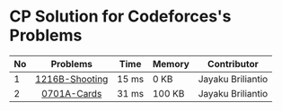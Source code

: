 # CP Solution for Codeforces's Problems

|**No**| **Problems**      | **Time** | **Memory** | **Contributor**   |
| ---- |:-----------------:| -------- | ---------- | ----------------- |
| 1 | [1216B-Shooting](./b_1216_shooting.cpp) | 15 ms | 0 KB | Jayaku Briliantio |
| 2 | [0701A-Cards](./a_0701_cards.cpp) | 31 ms | 100 KB | Jayaku Briliantio |
